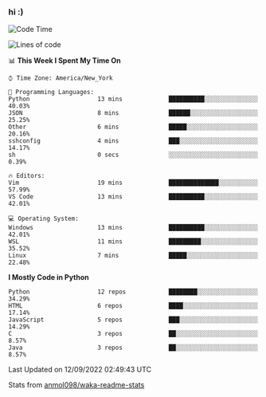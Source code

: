 ### hi :)

<!--START_SECTION:waka-->
![Code Time](http://img.shields.io/badge/Code%20Time-936%20hrs%2046%20mins-blue)

![Lines of code](https://img.shields.io/badge/From%20Hello%20World%20I%27ve%20Written-599%20Thousand%20lines%20of%20code-blue)

📊 **This Week I Spent My Time On** 

```text
⌚︎ Time Zone: America/New_York

💬 Programming Languages: 
Python                   13 mins             ██████████░░░░░░░░░░░░░░░   40.03% 
JSON                     8 mins              ██████░░░░░░░░░░░░░░░░░░░   25.25% 
Other                    6 mins              █████░░░░░░░░░░░░░░░░░░░░   20.16% 
sshconfig                4 mins              ███░░░░░░░░░░░░░░░░░░░░░░   14.17% 
sh                       0 secs              ░░░░░░░░░░░░░░░░░░░░░░░░░   0.39%

🔥 Editors: 
Vim                      19 mins             ██████████████░░░░░░░░░░░   57.99% 
VS Code                  13 mins             ██████████░░░░░░░░░░░░░░░   42.01%

💻 Operating System: 
Windows                  13 mins             ██████████░░░░░░░░░░░░░░░   42.01% 
WSL                      11 mins             █████████░░░░░░░░░░░░░░░░   35.52% 
Linux                    7 mins              █████░░░░░░░░░░░░░░░░░░░░   22.48%

```

**I Mostly Code in Python** 

```text
Python                   12 repos            ████████░░░░░░░░░░░░░░░░░   34.29% 
HTML                     6 repos             ████░░░░░░░░░░░░░░░░░░░░░   17.14% 
JavaScript               5 repos             ███░░░░░░░░░░░░░░░░░░░░░░   14.29% 
C                        3 repos             ██░░░░░░░░░░░░░░░░░░░░░░░   8.57% 
Java                     3 repos             ██░░░░░░░░░░░░░░░░░░░░░░░   8.57%

```



 Last Updated on 12/09/2022 02:49:43 UTC
<!--END_SECTION:waka-->

Stats from [anmol098/waka-readme-stats](https://github.com/anmol098/waka-readme-stats)